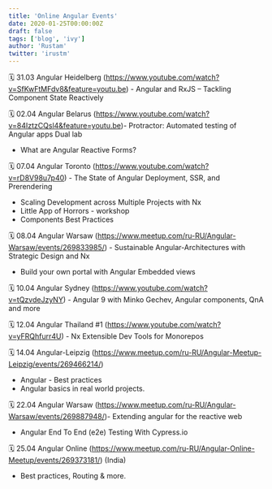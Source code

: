 ```yaml
---
title: 'Online Angular Events'
date: 2020-01-25T00:00:00Z
draft: false
tags: ['blog', 'ivy']
author: 'Rustam'
twitter: 'irustm'
---
```


🗓 31.03 Angular Heidelberg
(https://www.youtube.com/watch?v=SfKwFtMFdv8&feature=youtu.be) - Angular and RxJS – Tackling Component State Reactively

🗓 02.04 Angular Belarus
(https://www.youtube.com/watch?v=84IztzCQsl4&feature=youtu.be)- Protractor: Automated testing of Angular apps Dual lab

- What are Angular Reactive Forms?

🗓 07.04 Angular Toronto
(https://www.youtube.com/watch?v=rD8V98u7p40) - The State of Angular Deployment, SSR, and Prerendering

- Scaling Development across Multiple Projects with Nx
- Little App of Horrors - workshop
- Components Best Practices

🗓 08.04 Angular Warsaw
(https://www.meetup.com/ru-RU/Angular-Warsaw/events/269833985/) - Sustainable Angular-Architectures with Strategic Design and Nx

- Build your own portal with Angular Embedded views

🗓 10.04 Angular Sydney
(https://www.youtube.com/watch?v=tQzvdeJzyNY) - Angular 9 with Minko Gechev, Angular components, QnA and more

🗓 12.04 Angular Thailand #1
(https://www.youtube.com/watch?v=yFRQhfurr4U) - Nx Extensible Dev Tools for Monorepos

🗓 14.04 Angular-Leipzig (https://www.meetup.com/ru-RU/Angular-Meetup-Leipzig/events/269466214/)

- Angular - Best practices
- Angular basics in real world projects.

🗓 22.04 Angular Warsaw
(https://www.meetup.com/ru-RU/Angular-Warsaw/events/269887948/)- Extending angular for the reactive web

- Angular End To End (e2e) Testing With Cypress.io

🗓 25.04 Angular Online (https://www.meetup.com/ru-RU/Angular-Online-Meetup/events/269373181/) (India)

- Best practices, Routing & more.
